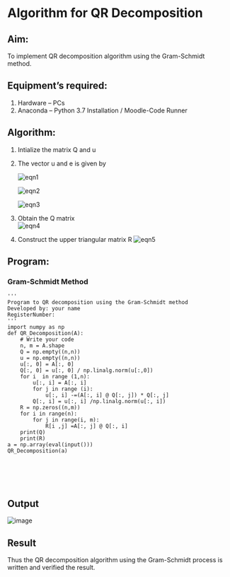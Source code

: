 # Algorithm for QR Decomposition
## Aim:
To implement QR decomposition algorithm using the Gram-Schmidt method.
## Equipment’s required:
1.	Hardware – PCs
2.	Anaconda – Python 3.7 Installation / Moodle-Code Runner
## Algorithm:
1.	Intialize the matrix Q and u
2.	The vector u and e is given by

    ![eqn1](./ex4.jpg)

    ![eqn2](./ex6.jpg)

    ![eqn3](./ex3.jpg)

3.	Obtain the Q matrix   
    ![eqn4](./ex1.jpg)
4.	Construct the upper triangular matrix R
    ![eqn5](./ex2.jpg)



## Program:
### Gram-Schmidt Method
```
''' 
Program to QR decomposition using the Gram-Schmidt method
Developed by: your name
RegisterNumber: 
'''
import numpy as np
def QR_Decomposition(A):
    # Write your code 
    n, m = A.shape
    Q = np.empty((n,n))
    u = np.empty((n,n))
    u[:, 0] = A[:, 0]
    Q[:, 0] = u[:, 0] / np.linalg.norm(u[:,0])
    for i  in range (1,n):
        u[:, i] = A[:, i]
        for j in range (i):
            u[:, i] -=(A[:, i] @ Q[:, j]) * Q[:, j]
        Q[:, i] = u[:, i] /np.linalg.norm(u[:, i]) 
    R = np.zeros((n,m))    
    for i in range(n):
        for j in range(i, m):
            R[i ,j] =A[:, j] @ Q[:, i]
    print(Q)
    print(R)
a = np.array(eval(input()))
QR_Decomposition(a)






```

## Output
![image](https://github.com/ALLAMSESANK/QRdecomposition/assets/147120920/89720eca-4416-48f1-8efc-f8c355eb5809)



## Result
Thus the QR decomposition algorithm using the Gram-Schmidt process is written and verified the result.
